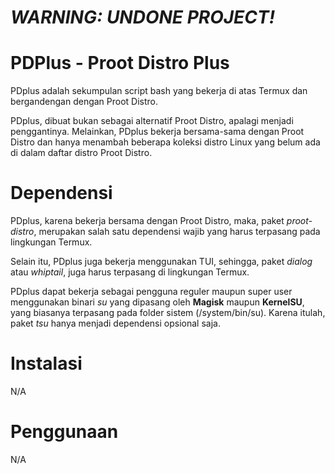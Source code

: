 # _**WARNING: UNDONE PROJECT!**_

# PDPlus - Proot Distro Plus
PDplus adalah sekumpulan script bash yang bekerja di atas Termux dan bergandengan dengan Proot Distro.

PDplus, dibuat bukan sebagai alternatif Proot Distro, apalagi menjadi penggantinya. Melainkan, PDplus bekerja bersama-sama dengan Proot Distro dan hanya menambah beberapa koleksi distro Linux yang belum ada di dalam daftar distro Proot Distro.

# Dependensi
PDplus, karena bekerja bersama dengan Proot Distro, maka, paket _*proot-distro*_, merupakan salah satu dependensi wajib yang harus terpasang pada lingkungan Termux.

Selain itu, PDplus juga bekerja menggunakan TUI, sehingga, paket _*dialog*_ atau _*whiptail*_, juga harus terpasang di lingkungan Termux.

PDplus dapat bekerja sebagai pengguna reguler maupun super user menggunakan binari _*su*_ yang dipasang oleh **Magisk** maupun **KernelSU**, yang biasanya terpasang pada folder sistem (/system/bin/su). Karena itulah, paket _*tsu*_ hanya menjadi dependensi opsional saja.

# Instalasi
N/A

# Penggunaan
N/A

